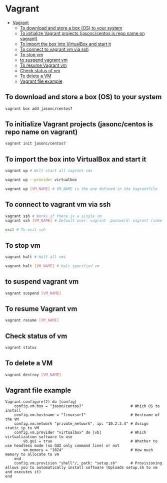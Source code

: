 # Vagrant

- [Vagrant](#vagrant)
  - [To download and store a box (OS) to your system](#to-download-and-store-a-box-os-to-your-system)
  - [To initialize Vagrant projects (jasonc/centos is repo name on vagrant)](#to-initialize-vagrant-projects-jasonccentos-is-repo-name-on-vagrant)
  - [To import the box into VirtualBox and start it](#to-import-the-box-into-virtualbox-and-start-it)
  - [To connect to vagrant vm via ssh](#to-connect-to-vagrant-vm-via-ssh)
  - [To stop vm](#to-stop-vm)
  - [to suspend vagrant vm](#to-suspend-vagrant-vm)
  - [To resume Vagrant vm](#to-resume-vagrant-vm)
  - [Check status of vm](#check-status-of-vm)
  - [To delete a VM](#to-delete-a-vm)
  - [Vagrant file example](#vagrant-file-example)

## To download and store a box (OS) to your system

```bash
vagrant box add jasonc/centos7
```

## To initialize Vagrant projects (jasonc/centos is repo name on vagrant)

```bash
vagrant init jasonc/centos7
```

## To import the box into VirtualBox and start it

```bash
vagrant up # Will start all vagrant vms

vagrant up --provider virtualbox

vagrant up [VM_NAME] # VM_NAME is the one defined in the Vagrantfile
```

## To connect to vagrant vm via ssh

```bash
vagrant ssh # Works if there is a single vm
vagrant ssh [VM_NAME] # Default user: vagrant  password: vagrant (same for root account)

exit # To exit ssh
```

## To stop vm

```bash
vagrant halt # Halt all vms

vagrant halt [VM_NAME] # Halt specified vm
```

## to suspend vagrant vm

```bash
vagrant suspend [VM_NAME]
```

## To resume Vagrant vm

```bash
vagrant resume [VM_NAME]
```

## Check status of vm

```bash
vagrant status
```

## To delete a VM

```bash
vagrant destroy [VM_NAME]
```

## Vagrant file example

```vagrant
Vagrant.configure(2) do |config|
    config.vm.box = "jason/centos7"                     # Which OS to install
    config.vm.hostname = "linuxsvr1"                    # Hostname of the VM
    config.vm.network "private_network", ip: "10.2.3.4" # Assign static ip to VM
    config.vm.provider "virtualbox" do |vb|             # Which virtualization software to use
        vb.gui = true                                   # Whether to use headless mode (no GUI only command line) or not
        vm.memory = "1024"                              # How much memory to allocate to vm
    end
    config.vm.provision "shell"/, path: "setup.sh"      # Provisioning allows you to automatically install software (Uploads setup.sh to vm and executes it)
end
```
